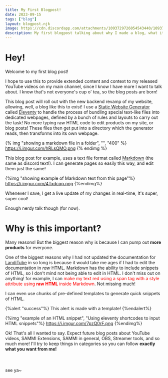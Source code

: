 ```yaml
---
title: My First Blogpost!
date: 2023-09-15
tags: ["blog"]
layout: blogpost.njk
image: https://cdn.discordapp.com/attachments/1093729726054543440/1093730364847050882/Landie__femb_BG.png
description: My first blogpost talking about why I made a blog, what it means for me, and the future of my work!
---
```


# Hey!

Welcome to my first blog post!

I hope to use this to provide extended content and context to my released YouTube videos on my main channel, since I know I have more I want to talk about. I know that's not everyone's cup o' tea, so the blog posts are born!

This blog post will roll out with the new backend revamp of my website, allowing, well, a blog like this to exist! I use a [Static Website Generator](https://www.cloudflare.com/learning/performance/static-site-generator/) called [Eleventy](https://www.11ty.dev/) to handle the process of bundling special text-like files into dedicated webpages, defined by a bunch of rules and layouts to carry out the task! No more typing raw HTML code to edit products on my site, or blog posts! These files then get put into a directory which the generator reads, then transforms into its own webpage. 

{% img "showing a markdown file in a folder", "", "400" %}
https://i.imgur.com/hRLsQMO.png
{% endimg %}

This blog post for example, uses a text file format called [Markdown](https://www.markdownguide.org/getting-started/#what-is-markdown) (the same as discord text!). I can generate pages so easily this way, and edit them just the same!

{%img "showing example of Markdown text from this page"%}
https://i.imgur.com/4Txdcqp.png
{%endimg%}

Whenever I save, I get a live update of my changes in real-time, It's super, super cool!

Enough nerdy talk though (for now).

# Why is this important?

Many reasons! But the biggest reason why is because I can pump out **more products** for everyone.

One of the biggest reasons why I had not updated the documentation for [LandiTube](http://landitube.landie.land) in so long is because it would take me ages if I had to edit the documentation in *raw* HTML. Markdown has the ability to include snippets of HTML, so I don't mind not being able to edit in HTML. I don't miss out on anything! for example, I can <span style="color: red;">make my text red using a span tag with a style attribute using **raw HTML** inside Markdown</span>. Not missing much!

I can even use chunks of pre-defined templates to generate quick snippets of HTML.

{%alert "success"%}
This alert is made with a template!
{%endalert%}

{%img "example of an HTML snippet", "Using eleventy shortcodes to input HTML snippets"%}
https://i.imgur.com/7pzQ0rF.png
{%endimg%}

Ok! That's all I wanted to say. Expect future blog posts about YouTube videos, SAMMI Extensions, SAMMI in general, OBS, Streamer tools, and so much more! I'll try to keep things in categories so you can follow **exactly what you want from me!**
<br>
<br>
<br>
<br>
see ya~